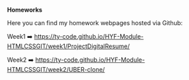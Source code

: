 **Homeworks**

Here you can find my homework webpages hosted via Github:

Week1 ➡️  https://ty-code.github.io/HYF-Module-HTMLCSSGIT/week1/ProjectDigitalResume/

Week2 ➡️  https://ty-code.github.io/HYF-Module-HTMLCSSGIT/week2/UBER-clone/
